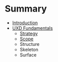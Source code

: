 # Summary

* [Introduction](README.md)
* [UXD Fundamentals](uxd-fundamentals.md)
    * [Strategy](strategy.md)
    * [Scope](scope.md)
    * Structure
    * Skeleton
    * Surface

